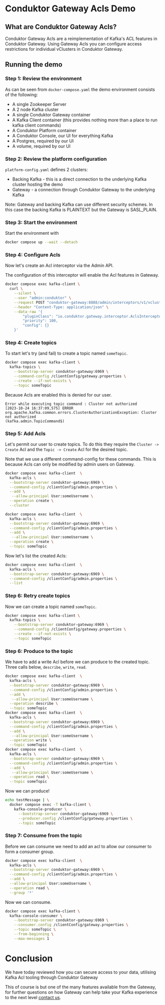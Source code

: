 # Conduktor Gateway Acls Demo

## What are Conduktor Gateway Acls?

Conduktor Gateway Acls are a reimplementation of Kafka's ACL features in Conduktor Gateway. Using Gateway Acls you can 
configure access restrictions for individual vClusters in Conduktor Gateway.

## Running the demo

### Step 1: Review the environment

As can be seen from `docker-compose.yaml` the demo environment consists of the following:

* A single Zookeeper Server
* A 2 node Kafka cluster
* A single Conduktor Gateway container
* A Kafka Client container (this provides nothing more than a place to run kafka client commands)
* A Conduktor Platform container
* A Conduktor Console, our UI for everything Kafka
* A Postgres, required by our UI
* A volume, required by our UI

### Step 2: Review the platform configuration

`platform-config.yaml` defines 2 clusters:

* Backing Kafka - this is a direct connection to the underlying Kafka cluster hosting the demo
* Gateway - a connection through Conduktor Gateway to the underlying Kafka

Note: Gateway and backing Kafka can use different security schemes.
In this case the backing Kafka is PLAINTEXT but the Gateway is SASL_PLAIN.

### Step 3: Start the environment

Start the environment with

```bash
docker compose up --wait --detach
```

### Step 4: Configure Acls

Now let's create an Acl interceptor via the Admin API.

The configuration of this interceptor will enable the Acl features in Gateway.

```bash
docker compose exec kafka-client \
  curl \
    --silent \
    --user "admin:conduktor" \
    --request POST "conduktor-gateway:8888/admin/interceptors/v1/vcluster/someCluster/interceptor/acls" \
    --header "Content-Type: application/json" \
    --data-raw '{
        "pluginClass": "io.conduktor.gateway.interceptor.AclsInterceptorPlugin",
        "priority": 100,
        "config": {}
    }'
```

### Step 4: Create topics

To start let's try (and fail) to create a topic named `someTopic`.

```bash
docker compose exec kafka-client \
  kafka-topics \
    --bootstrap-server conduktor-gateway:6969 \
    --command-config /clientConfig/gateway.properties \
    --create --if-not-exists \
    --topic someTopic
```

Because Acls are enabled this is denied for our user.

```
Error while executing topic command : Cluster not authorized
[2023-10-24 16:37:09,575] ERROR org.apache.kafka.common.errors.ClusterAuthorizationException: Cluster not authorized
(kafka.admin.TopicCommand$)
```

### Step 5: Add Acls

Let's permit our user to create topics. To do this they require the `Cluster -> Create` Acl and the `Topic -> Create` Acl 
for the desired topic. 

Note that we use a different command-config for these commands. This is because Acls can only be modified by admin 
users on Gateway. 

```bash
docker compose exec kafka-client  \
  kafka-acls \
  --bootstrap-server conduktor-gateway:6969 \
  --command-config /clientConfig/admin.properties \
  --add \
   --allow-principal User:someUsername \
  --operation create \
  --cluster

docker compose exec kafka-client  \
  kafka-acls \
  --bootstrap-server conduktor-gateway:6969 \
  --command-config /clientConfig/admin.properties \
  --add \
   --allow-principal User:someUsername \
  --operation create \
  --topic someTopic 
```

Now let's list the created Acls:

```bash
docker compose exec kafka-client  \
  kafka-acls \
  --bootstrap-server conduktor-gateway:6969 \
  --command-config /clientConfig/admin.properties \
  --list
```

### Step 6: Retry create topics

Now we can create a topic named `someTopic`.

```bash
docker compose exec kafka-client \
  kafka-topics \
    --bootstrap-server conduktor-gateway:6969 \
    --command-config /clientConfig/gateway.properties \
    --create --if-not-exists \
    --topic someTopic
```

### Step 6: Produce to the topic

We have to add a write Acl before we can produce to the created topic.
Three calls below, `describe`, `write`, `read`.

```bash
docker compose exec kafka-client  \
  kafka-acls \
  --bootstrap-server conduktor-gateway:6969 \
  --command-config /clientConfig/admin.properties \
  --add \
   --allow-principal User:someUsername \
  --operation describe \
  --topic someTopic 
docker compose exec kafka-client  \
  kafka-acls \
  --bootstrap-server conduktor-gateway:6969 \
  --command-config /clientConfig/admin.properties \
  --add \
   --allow-principal User:someUsername \
  --operation write \
  --topic someTopic 
docker compose exec kafka-client  \
  kafka-acls \
  --bootstrap-server conduktor-gateway:6969 \
  --command-config /clientConfig/admin.properties \
  --add \
   --allow-principal User:someUsername \
  --operation read \
  --topic someTopic 
```

Now we can produce!

```bash
echo testMessage | \
  docker compose exec -T kafka-client \
    kafka-console-producer \
      --bootstrap-server conduktor-gateway:6969 \
      --producer.config /clientConfig/gateway.properties \
      --topic someTopic
```

### Step 7: Consume from the topic

Before we can consume we need to add an acl to allow our consumer to form a consumer group.

```bash
docker compose exec kafka-client  \
  kafka-acls \
  --bootstrap-server conduktor-gateway:6969 \
  --command-config /clientConfig/admin.properties \
  --add \
  --allow-principal User:someUsername \
  --operation read \
  --group '*'
```

Now we can consume.

```bash
docker compose exec kafka-client \
  kafka-console-consumer \
    --bootstrap-server conduktor-gateway:6969 \
    --consumer.config /clientConfig/gateway.properties \
    --topic someTopic \
    --from-beginning \
    --max-messages 1
```

# Conclusion
We have today reviewed how you can secure access to your data, utilising Kafka Acl tooling through Conduktor Gateway

This of course is but one of the many features available from the Gateway, for further questions on how Gateway can help take your Kafka experience to the next level [contact us](https://www.conduktor.io/contact/).